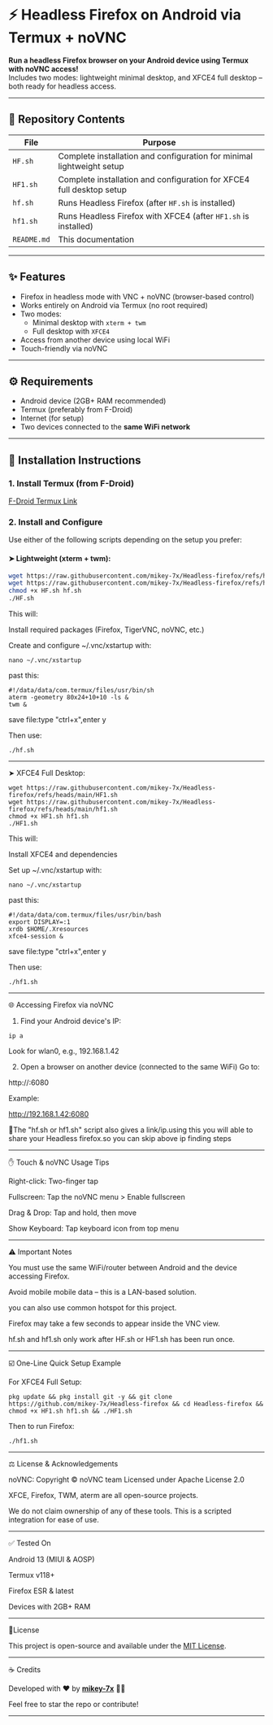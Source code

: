 # ⚡ Headless Firefox on Android via Termux + noVNC

**Run a headless Firefox browser on your Android device using Termux with noVNC access!**  
Includes two modes: lightweight minimal desktop, and XFCE4 full desktop – both ready for headless access.

---

## 📁 Repository Contents

| File       | Purpose                                                                 |
|------------|-------------------------------------------------------------------------|
| `HF.sh`    | Complete installation and configuration for minimal lightweight setup   |
| `HF1.sh`   | Complete installation and configuration for XFCE4 full desktop setup     |
| `hf.sh`    | Runs Headless Firefox (after `HF.sh` is installed)                      |
| `hf1.sh`   | Runs Headless Firefox with XFCE4 (after `HF1.sh` is installed)          |
| `README.md`| This documentation                                                      |

---

## ✨ Features

- Firefox in headless mode with VNC + noVNC (browser-based control)
- Works entirely on Android via Termux (no root required)
- Two modes:
  - Minimal desktop with `xterm + twm`
  - Full desktop with `XFCE4`
- Access from another device using local WiFi
- Touch-friendly via noVNC

---

## ⚙️ Requirements

- Android device (2GB+ RAM recommended)
- Termux (preferably from F-Droid)
- Internet (for setup)
- Two devices connected to the **same WiFi network**

---

## 🔧 Installation Instructions

### 1. Install Termux (from F-Droid)
[F-Droid Termux Link](https://f-droid.org/packages/com.termux/)

### 2. Install and Configure

Use either of the following scripts depending on the setup you prefer:

#### ➤ Lightweight (xterm + twm):

```bash
wget https://raw.githubusercontent.com/mikey-7x/Headless-firefox/refs/heads/main/HF.sh
wget https://raw.githubusercontent.com/mikey-7x/Headless-firefox/refs/heads/main/hf.sh
chmod +x HF.sh hf.sh
./HF.sh
```

This will:

Install required packages (Firefox, TigerVNC, noVNC, etc.)

Create and configure ~/.vnc/xstartup with:

```
nano ~/.vnc/xstartup
```
past this:

```
#!/data/data/com.termux/files/usr/bin/sh
aterm -geometry 80x24+10+10 -ls &
twm &
```
save file:type "ctrl+x",enter y

Then use:

```
./hf.sh
```
---

➤ XFCE4 Full Desktop:

```
wget https://raw.githubusercontent.com/mikey-7x/Headless-firefox/refs/heads/main/HF1.sh
wget https://raw.githubusercontent.com/mikey-7x/Headless-firefox/refs/heads/main/hf1.sh
chmod +x HF1.sh hf1.sh
./HF1.sh
```

This will:

Install XFCE4 and dependencies

Set up ~/.vnc/xstartup with:

```
nano ~/.vnc/xstartup
```
past this:

```
#!/data/data/com.termux/files/usr/bin/bash
export DISPLAY=:1
xrdb $HOME/.Xresources
xfce4-session &
```
save file:type "ctrl+x",enter y

Then use:

```
./hf1.sh
```
---

🌐 Accessing Firefox via noVNC

1. Find your Android device's IP:
   
```
ip a
```
Look for wlan0, e.g., 192.168.1.42

2. Open a browser on another device (connected to the same WiFi)
Go to:

http://<android-ip>:6080

Example:

http://192.168.1.42:6080

🍃The "hf.sh or hf1.sh" script also gives a link/ip.using this you will able to share your Headless firefox.so you can skip above ip finding steps 

---

✋ Touch & noVNC Usage Tips

Right-click: Two-finger tap

Fullscreen: Tap the noVNC menu > Enable fullscreen

Drag & Drop: Tap and hold, then move

Show Keyboard: Tap keyboard icon from top menu

---

⚠️ Important Notes

You must use the same WiFi/router between Android and the device accessing Firefox.

Avoid mobile mobile data – this is a LAN-based solution.

you can also use common hotspot for this project.

Firefox may take a few seconds to appear inside the VNC view.

hf.sh and hf1.sh only work after HF.sh or HF1.sh has been run once.

---

☑️ One-Line Quick Setup Example

For XFCE4 Full Setup:

```
pkg update && pkg install git -y && git clone https://github.com/mikey-7x/Headless-firefox && cd Headless-firefox && chmod +x HF1.sh hf1.sh && ./HF1.sh
```

Then to run Firefox:

```
./hf1.sh
```

---

⚖️ License & Acknowledgements

noVNC: Copyright © noVNC team
Licensed under Apache License 2.0

XFCE, Firefox, TWM, aterm are all open-source projects.

We do not claim ownership of any of these tools. This is a scripted integration for ease of use.

---

✅ Tested On

Android 13 (MIUI & AOSP)

Termux v118+

Firefox ESR & latest

Devices with 2GB+ RAM

---


📜License

This project is open-source and available under the [MIT License](LICENSE).

---

☕ Credits

Developed with  ❤️ by **[mikey-7x](https://github.com/mikey-7x)** 🚀🔥  

Feel free to star the repo or contribute!

---
